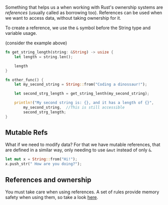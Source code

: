 Something that helps us a when working with Rust's ownership systems are _references_ (usually called as borrowing too). 
References can be used when we want to access data, without taking ownership for it. 

To create a reference, we use the ``&`` symbol before the String type and variable usage. 

(consider the example above)
```rust 
fn get_string_length(string: &String) -> usize {
	let length = string.len();

	length
}

fn other_func() {
	let my_second_string = String::from("Coding a dinossaur!");

	let second_strg_length = get_string_lenth(my_second_string);

	println!("My second string is: {}, and it has a length of {}", 
		my_second_string,  //This is still accessible
		second_strg_length;
}
```

## Mutable Refs
What if we need to modify data? For that we have mutable references, that are defined in a similar way, only needing to use ``&mut`` instead of only ``&``.

```rust
let mut x = String::from("Hi!");
x.push_str(" How are you doing?");
```

## References and ownership 
You must take care when using references. A set of rules provide memory safety when using them, so take a look [here](../Ownership).